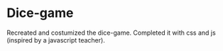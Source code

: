 # Dice-game
Recreated and costumized the dice-game. Completed it with css and js (inspired by a javascript teacher).
